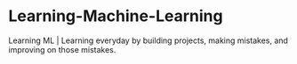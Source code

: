 # Learning-Machine-Learning
Learning ML | 
Learning everyday by building projects, making mistakes, and improving on those mistakes.


